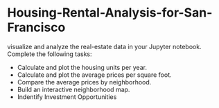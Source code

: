 # Housing-Rental-Analysis-for-San-Francisco

visualize and analyze the real-estate data in your Jupyter notebook. Complete the following tasks:
* Calculate and plot the housing units per year.
* Calculate and plot the average prices per square foot.
* Compare the average prices by neighborhood.
* Build an interactive neighborhood map.
* Indentify Investment Opportunities 
